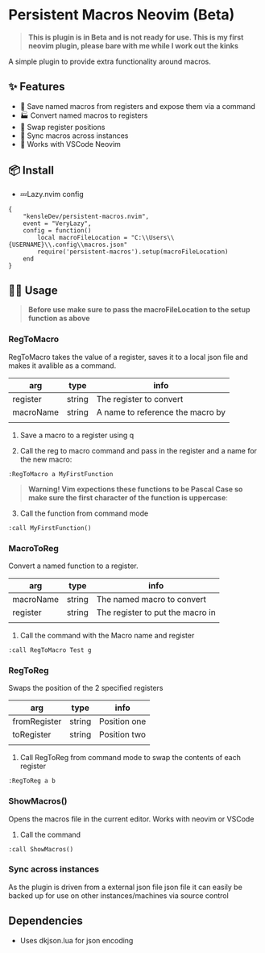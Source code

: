 # Persistent Macros Neovim (Beta) 

> **This is plugin is in Beta and is not ready for use. This is my first neovim plugin, please bare with me while I work out the kinks**

A simple plugin to provide extra functionality around macros. 

## ✨ Features

- 💾 Save named macros from registers and expose them via a command
- 🏭 Convert named macros to registers
- 🔀 Swap register positions
- 🔁 Sync macros across instances
- 🔧 Works with VSCode Neovim

## 📦 Install

- 💤Lazy.nvim config

```
{
    "kensleDev/persistent-macros.nvim",
    event = "VeryLazy",
    config = function()
        local macroFileLocation = "C:\\Users\\{USERNAME}\\.config\\macros.json"
        require('persistent-macros').setup(macroFileLocation)
    end
}
```

## 🧑‍🏭  Usage

> **Before use make sure to pass the macroFileLocation to the setup function as above**


### RegToMacro

RegToMacro takes the value of a register, saves it to a local json file and makes it avalible as a command.

| arg       | type   | info                             |
| --------- | ------ | -------------------------------- |
| register  | string | The register to convert          |
| macroName | string | A name to reference the macro by |
|           |        |                                  |

1. Save a macro to a register using q

2. Call the reg to macro command and pass in the register and a name for the new macro:
```
:RegToMacro a MyFirstFunction
```

> **Warning! Vim expections these functions to be Pascal Case so make sure the first character of the function is uppercase**: 

3. Call the function from command mode
```
:call MyFirstFunction()
```

### MacroToReg

Convert a named function to a register. 

| arg       | type   | info                             |
| --------- | ------ | -------------------------------- |
| macroName | string | The named macro to convert       |
| register  | string | The register to put the macro in |
|           |        |                                  |

1. Call the command with the Macro name and register
```
:call RegToMacro Test g
```

### RegToReg

Swaps the position of the 2 specified registers

| arg          | type   | info         |
| ------------ | ------ | ------------ |
| fromRegister | string | Position one |
| toRegister   | string | Position two |
|              |        |              |

1. Call RegToReg from command mode to swap the contents of each register
```
:RegToReg a b
```

### ShowMacros()

Opens the macros file in the current editor. Works with neovim or VSCode

1. Call the command
```
:call ShowMacros()
```


### Sync across instances

As the plugin is driven from a external json file json file it can easily be backed up for use on other instances/machines via source control


## Dependencies

- Uses dkjson.lua for json encoding
